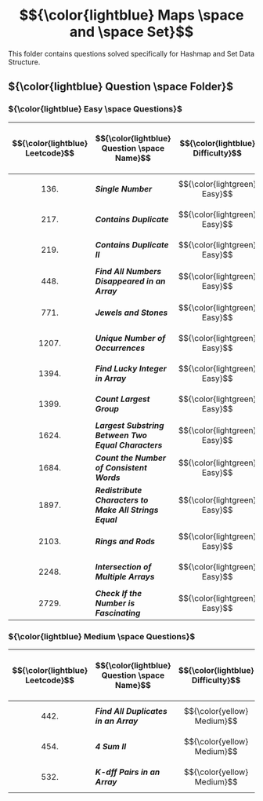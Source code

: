 # $${\color{lightblue} Maps \space and \space Set}$$

This folder contains questions solved specifically for Hashmap and Set Data Structure.

## ${\color{lightblue} Question \space Folder}$

### ${\color{lightblue} Easy \space Questions}$

| $${\color{lightblue} Leetcode}$$ | $${\color{lightblue} Question \space Name}$$ | $${\color{lightblue} Difficulty}$$ | $${\color{lightblue} Links}$$ | $${\color{lightblue} Hints}$$ | $${\color{lightblue} Map \space and \space Set \space Concepts}$$ | $${\color{lightblue} Companies}$$ |
|-|-|-|-|-|-|-|
| $${136.}$$ | ***Single Number*** | $${\color{lightgreen} Easy}$$ | [Problem136](https://leetcode.com/problems/single-number/description/) | [Hints](https://leetcode.com/problems/single-number/solutions/4846874/single-number-simplified-java/) | ***Frequency Count*** | ***Yahoo*** |
| $${217.}$$ | ***Contains Duplicate*** | $${\color{lightgreen} Easy}$$ | [Problem217](https://leetcode.com/problems/contains-duplicate/description/) | [Hints](https://leetcode.com/problems/contains-duplicate/solutions/4722412/contains-duplicate-simplified-java/) | ***Unique*** | ***Yahoo*** |
| $${219.}$$ | ***Contains Duplicate II*** | $${\color{lightgreen} Easy}$$ | [Problem219](https://leetcode.com/problems/contains-duplicate-ii/description/) | [Hints](https://leetcode.com/problems/contains-duplicate-ii/solutions/4722574/contains-duplicate-ii-simplified-java/) | ***Index Count, Unique*** | ***Amazon, Google*** |
| $${448.}$$ | ***Find All Numbers Disappeared in an Array*** | $${\color{lightgreen} Easy}$$ | [Problem448](https://leetcode.com/problems/find-all-numbers-disappeared-in-an-array/description/) | [Hints](https://leetcode.com/problems/find-all-numbers-disappeared-in-an-array/solutions/4724300/find-all-numbers-disappeared-in-an-array-simplified-java/) | ***Unique*** | ***Google, TCS*** |
| $${771.}$$ | ***Jewels and Stones*** | $${\color{lightgreen} Easy}$$ | [Problem771](https://leetcode.com/problems/jewels-and-stones/description/) | [Hints](https://leetcode.com/problems/jewels-and-stones/solutions/4724828/jewels-and-stones-simplified-java/) | ***Frequency Count*** | ***Amazon*** |
| $${1207.}$$ | ***Unique Number of Occurrences*** | $${\color{lightgreen} Easy}$$ | [Problem1207](https://leetcode.com/problems/unique-number-of-occurrences/description/?envType=daily-question&envId=2024-01-17) | [Hints](https://leetcode.com/problems/unique-number-of-occurrences/solutions/4579366/unique-number-of-occurrences-simplified-java/) | ***Frequency Count*** | ***Amazon, Google*** |
| $${1394.}$$ | ***Find Lucky Integer in Array*** | $${\color{lightgreen} Easy}$$ | [Problem1394](https://leetcode.com/problems/find-lucky-integer-in-an-array/description/) | [Hints](https://leetcode.com/problems/find-lucky-integer-in-an-array/solutions/4733931/find-lucky-integer-in-the-array-simplified-java/) | ***Frequency Count*** | ***TCS*** |
| $${1399.}$$ | ***Count Largest Group*** | $${\color{lightgreen} Easy}$$ | [Problem1399](https://leetcode.com/problems/count-largest-group/description/) | [Hints](https://leetcode.com/problems/count-largest-group/solutions/4736353/count-largest-group-simplified-java/) | ***Frequency Count, Sort*** | ***Amazon, Google*** |
| $${1624.}$$ | ***Largest Substring Between Two Equal Characters*** | $${\color{lightgreen} Easy}$$ | [Problem1624](https://leetcode.com/problems/largest-substring-between-two-equal-characters/description/?envType=daily-question&envId=2023-12-31) | [Hints](https://leetcode.com/problems/largest-substring-between-two-equal-characters/solutions/4481664/largest-substring-between-two-equal-characters-simplified/) | ***Index Count, String*** | ***Unknown*** |
| $${1684.}$$ | ***Count the Number of Consistent Words*** | $${\color{lightgreen} Easy}$$ | [Problem1684](https://leetcode.com/problems/count-the-number-of-consistent-strings/description/) | [Hints](https://leetcode.com/problems/count-the-number-of-consistent-strings/solutions/4736870/count-the-number-of-consistent-words-simplified-java/) | ***Unique*** | ***Microsoft*** |
| $${1897.}$$ | ***Redistribute Characters to Make All Strings Equal*** | $${\color{lightgreen} Easy}$$ | [Problem1897](https://leetcode.com/problems/redistribute-characters-to-make-all-strings-equal/description/?envType=daily-question&envId=2023-12-30) | [Hints](https://leetcode.com/problems/redistribute-characters-to-make-all-strings-equal/solutions/4476699/redistribute-characters-to-make-all-strings-equal-simplified/) | ***Frequency Count*** | ***Unknown*** |
| $${2103.}$$ | ***Rings and Rods*** | $${\color{lightgreen} Easy}$$ | [Problem2103](https://leetcode.com/problems/rings-and-rods/description/) | [Hints](https://leetcode.com/problems/rings-and-rods/solutions/4739871/rings-and-rods-simplified-java/) | ***Table Search, Unique, String*** | ***Amazon, Microsoft*** |
| $${2248.}$$ | ***Intersection of Multiple Arrays*** | $${\color{lightgreen} Easy}$$ | [Problem2248](https://leetcode.com/problems/intersection-of-multiple-arrays/description/) | [Hints](https://leetcode.com/problems/intersection-of-multiple-arrays/solutions/4740014/intersection-of-multiple-arrays-simplified-java/) | ***Table Search, Unique*** | ***Microsoft, Spotify*** |
| $${2729.}$$ | ***Check If the Number is Fascinating*** | $${\color{lightgreen} Easy}$$ | [Problem2729](https://leetcode.com/problems/check-if-the-number-is-fascinating/description/) | [Hints](https://leetcode.com/problems/check-if-the-number-is-fascinating/solutions/4745038/check-if-the-number-is-fascinating-simplified-java/) | ***Frequency Count, String*** | ***Amazon*** |

### ${\color{lightblue} Medium \space Questions}$

| $${\color{lightblue} Leetcode}$$ | $${\color{lightblue} Question \space Name}$$ | $${\color{lightblue} Difficulty}$$ | $${\color{lightblue} Links}$$ | $${\color{lightblue} Hints}$$ | $${\color{lightblue} Map \space and \space Set \space Concepts}$$ | $${\color{lightblue} Companies}$$ |
|-|-|-|-|-|-|-|
| $${442.}$$ | ***Find All Duplicates in an Array*** | $${\color{yellow} Medium}$$ | [Problem442](https://leetcode.com/problems/find-all-duplicates-in-an-array/description/) | [Hints](https://leetcode.com/problems/find-all-duplicates-in-an-array/solutions/4746491/find-all-duplicates-in-an-array-simplified-java/) | ***Frequency Count*** | ***Infosys*** |
| $${454.}$$ | ***4 Sum II*** | $${\color{yellow} Medium}$$ | [Problem454](https://leetcode.com/problems/4sum-ii/description/) | [Hints](https://leetcode.com/problems/4sum-ii/solutions/4749285/4-sum-ii-simplified-java/) | ***Frequency Count*** | ***Amazon*** |
| $${532.}$$ | ***K-dff Pairs in an Array*** | $${\color{yellow} Medium}$$ | [Problem532](https://leetcode.com/problems/k-diff-pairs-in-an-array/description/) | [Hints](https://leetcode.com/problems/k-diff-pairs-in-an-array/solutions/4749734/k-diff-pairs-in-the-array-simplified-java/) | ***Unique*** | ***Wipro*** |














